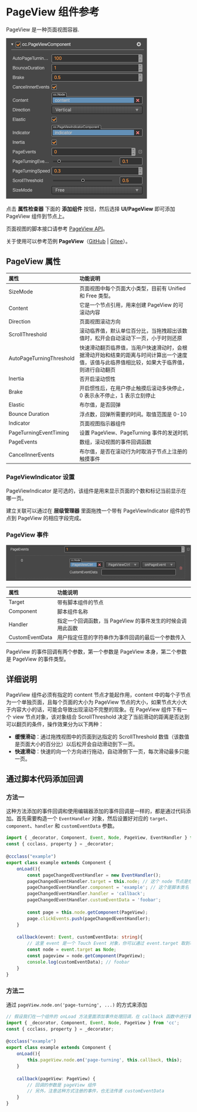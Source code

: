# PageView 组件参考

PageView 是一种页面视图容器.

![pageview-inspector](./pageview/pageview-inspector.png)

点击 **属性检查器** 下面的 **添加组件** 按钮，然后选择 **UI/PageView** 即可添加 PageView 组件到节点上。

页面视图的脚本接口请参考 [PageView API](%__APIDOC__%/zh/class/PageView)。

关于使用可以参考范例 **PageView**（[GitHub](https://github.com/cocos/cocos-test-projects/tree/v3.8/assets/cases/ui/15.pageview) | [Gitee](https://gitee.com/mirrors_cocos-creator/test-cases-3d/tree/v3.8/assets/cases/ui/15.pageview)）。

## PageView 属性

| 属性                     | 功能说明 |
| :-------------           | :---------- |
| SizeMode                 | 页面视图中每个页面大小类型，目前有 Unified 和 Free 类型。<!--详情可参考 [SizeMove API](%__APIDOC__%/zh/#/docs/3.5/zh/ui/Class/PageView?id=sizemode) -->  |
| Content                  | 它是一个节点引用，用来创建 PageView 的可滚动内容 |
| Direction                | 页面视图滚动方向 |
| ScrollThreshold          | 滚动临界值，默认单位百分比，当拖拽超出该数值时，松开会自动滚动下一页，小于时则还原 |
| AutoPageTurningThreshold | 快速滑动翻页临界值，当用户快速滑动时，会根据滑动开始和结束的距离与时间计算出一个速度值，该值与此临界值相比较，如果大于临界值，则进行自动翻页 |
| Inertia                  | 否开启滚动惯性 |
| Brake                    | 开启惯性后，在用户停止触摸后滚动多快停止，0 表示永不停止，1 表示立刻停止 |
| Elastic                  | 布尔值，是否回弹 |
| Bounce Duration          | 浮点数，回弹所需要的时间。取值范围是 0-10 |
| Indicator                | 页面视图指示器组件 |
| PageTurningEventTiming   | 设置 PageView、PageTurning 事件的发送时机 |
| PageEvents               | 数组，滚动视图的事件回调函数 |
| CancelInnerEvents        | 布尔值，是否在滚动行为时取消子节点上注册的触摸事件 |

### PageViewIndicator 设置

PageViewIndicator 是可选的，该组件是用来显示页面的个数和标记当前显示在哪一页。

建立关联可以通过在 **层级管理器** 里面拖拽一个带有 PageViewIndicator 组件的节点到 PageView 的相应字段完成。

### PageView 事件

![pageview-event](./pageview/pageview-event.png)

| 属性            | 功能说明 |
| :-------------  | :---------- |
| Target          | 带有脚本组件的节点 |
| Component       | 脚本组件名称 |
| Handler         | 指定一个回调函数，当 PageView 的事件发生的时候会调用此函数 |
| CustomEventData | 用户指定任意的字符串作为事件回调的最后一个参数传入 |

PageView 的事件回调有两个参数，第一个参数是 PageView 本身，第二个参数是 PageView 的事件类型。

## 详细说明

PageView 组件必须有指定的 content 节点才能起作用，content 中的每个子节点为一个单独页面，且每个页面的大小为 PageView 节点的大小，如果节点大小大于内容大小的话，可能会导致出现滚动不完整的现象。在 PageView 组件下有一个 view 节点对象，该对象结合 ScrollThreshold 决定了当前滑动的距离是否达到可以翻页的条件，操作效果分为以下两种：

- **缓慢滑动**：通过拖拽视图中的页面到达指定的 ScrollThreshold 数值（该数值是页面大小的百分比）以后松开会自动滑动到下一页。
- **快速滑动**：快速的向一个方向进行拖动，自动滑倒下一页，每次滑动最多只能一页。

<!-- 通常一个 PageView 的节点树如下图：

![pageview-hierarchy](./pageview/pageview-hierarchy.png) -->

## 通过脚本代码添加回调

### 方法一

这种方法添加的事件回调和使用编辑器添加的事件回调是一样的，都是通过代码添加。首先需要构造一个 `EventHandler` 对象，然后设置好对应的 `target`、`component`、`handler` 和 `customEventData` 参数。

```ts
import { _decorator, Component, Event, Node, PageView, EventHandler } from 'cc';
const { ccclass, property } = _decorator;

@ccclass("example")
export class example extends Component {
    onLoad(){
        const pageChangedEventHandler = new EventHandler();
        pageChangedEventHandler.target = this.node; // 这个 node 节点是你的事件处理代码组件所属的节点
        pageChangedEventHandler.component = 'example'; // 这个是脚本类名
        pageChangedEventHandler.handler = 'callback';
        pageChangedEventHandler.customEventData = 'foobar';

        const page = this.node.getComponent(PageView);
        page.clickEvents.push(pageChangedEventHandler);
    }

    callback(event: Event, customEventData: string){
        // 这里 event 是一个 Touch Event 对象，你可以通过 event.target 取到事件的发送节点
        const node = event.target as Node;
        const pageview = node.getComponent(PageView);
        console.log(customEventData); // foobar
    }
}
```

### 方法二

通过 `pageView.node.on('page-turning', ...)` 的方式来添加

```ts
// 假设我们在一个组件的 onLoad 方法里面添加事件处理回调，在 callback 函数中进行事件处理:
import { _decorator, Component, Event, Node, PageView } from 'cc';
const { ccclass, property } = _decorator;

@ccclass("example")
export class example extends Component {
    onLoad(){
        this.pageView.node.on('page-turning', this.callback, this);
    }

    callback(pageView: PageView) {
        // 回调的参数是 pageView 组件
        // 另外，注意这种方式注册的事件，也无法传递 customEventData
    }
}
```
